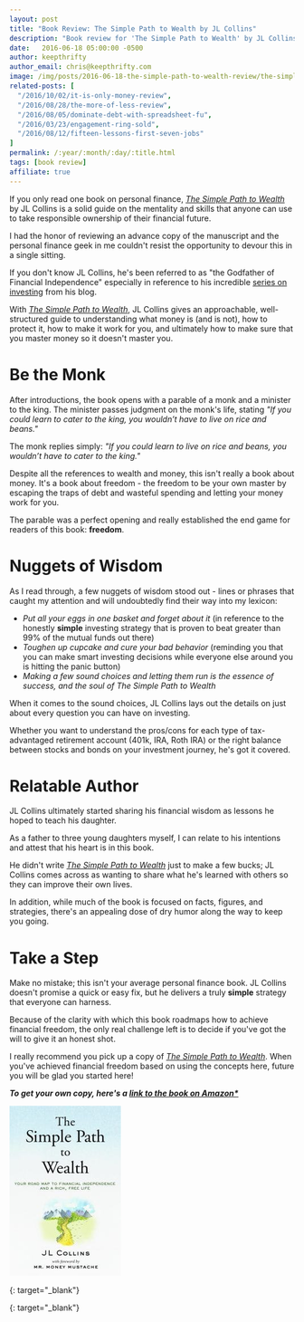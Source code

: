 ```yaml
---
layout: post
title: "Book Review: The Simple Path to Wealth by JL Collins"
description: "Book review for 'The Simple Path to Wealth' by JL Collins, an awesome book on investing, personal finance, and building a better life"
date:   2016-06-18 05:00:00 -0500
author: keepthrifty
author_email: chris@keepthrifty.com
image: /img/posts/2016-06-18-the-simple-path-to-wealth-review/the-simple-path-to-wealth.jpg
related-posts: [
  "/2016/10/02/it-is-only-money-review",
  "/2016/08/28/the-more-of-less-review",
  "/2016/08/05/dominate-debt-with-spreadsheet-fu",
  "/2016/03/23/engagement-ring-sold",
  "/2016/08/12/fifteen-lessons-first-seven-jobs"
]
permalink: /:year/:month/:day/:title.html
tags: [book review]
affiliate: true
---
```


If you only read one book on personal finance, [_The Simple Path to Wealth_][the-simple-path-to-wealth-amazon] by JL Collins is a solid guide on the mentality and skills that anyone can use to take responsible ownership of their financial future.

I had the honor of reviewing an advance copy of the manuscript and the personal finance geek in me couldn't resist the opportunity to devour this in a single sitting.

If you don't know JL Collins, he's been referred to as "the Godfather of Financial Independence" especially in reference to his incredible [series on investing][jl-collins-investing] from his blog.

With [_The Simple Path to Wealth_][the-simple-path-to-wealth-amazon], JL Collins gives an approachable, well-structured guide to understanding what money is (and is not), how to protect it, how to make it work for you, and ultimately how to make sure that you master money so it doesn't master you.

# Be the Monk #

After introductions, the book opens with a parable of a monk and a minister to the king. The minister passes judgment on the monk's life, stating _"If you could learn to cater to the king, you wouldn’t have to live on rice and beans."_

The monk replies simply: _"If you could learn to live on rice and beans, you wouldn’t have to cater to the king."_

Despite all the references to wealth and money, this isn't really a book about money. It's a book about freedom - the freedom to be your own master by escaping the traps of debt and wasteful spending and letting your money work for you.

The parable was a perfect opening and really established the end game for readers of this book: __freedom__.

# Nuggets of Wisdom #

As I read through, a few nuggets of wisdom stood out - lines or phrases that caught my attention and will undoubtedly find their way into my lexicon:

- _Put all your eggs in one basket and forget about it_ (in reference to the honestly __simple__ investing strategy that is proven to beat greater than 99% of the mutual funds out there)
- _Toughen up cupcake and cure your bad behavior_ (reminding you that you can make smart investing decisions while everyone else around you is hitting the panic button)
- _Making a few sound choices and letting them run is the essence of success, and the soul of The Simple Path to Wealth_

When it comes to the sound choices, JL Collins lays out the details on just about every question you can have on investing.

Whether you want to understand the pros/cons for each type of tax-advantaged retirement account (401k, IRA, Roth IRA) or the right balance between stocks and bonds on your investment journey, he's got it covered.

# Relatable Author #

JL Collins ultimately started sharing his financial wisdom as lessons he hoped to teach his daughter.

As a father to three young daughters myself, I can relate to his intentions and attest that his heart is in this book.

He didn't write [_The Simple Path to Wealth_][the-simple-path-to-wealth-amazon] just to make a few bucks; JL Collins comes across as wanting to share what he's learned with others so they can improve their own lives.

In addition, while much of the book is focused on facts, figures, and strategies, there's an appealing dose of dry humor along the way to keep you going.

# Take a Step #

Make no mistake; this isn't your average personal finance book. JL Collins doesn't promise a quick or easy fix, but he delivers a truly __simple__ strategy that everyone can harness.

Because of the clarity with which this book roadmaps how to achieve financial freedom, the only real challenge left is to decide if you've got the will to give it an honest shot.

I really recommend you pick up a copy of [_The Simple Path to Wealth_][the-simple-path-to-wealth-amazon]. When you've achieved financial freedom based on using the concepts here, future you will be glad you started here!

___To get your own copy, here's a [link to the book on Amazon*][the-simple-path-to-wealth-amazon]___

![the-simple-path-to-wealth][the-simple-path-to-wealth-cover]

[jl-collins-investing]: http://jlcollinsnh.com/stock-series/
{: target="_blank"}

[the-simple-path-to-wealth-cover]: /img/posts/2016-06-18-the-simple-path-to-wealth-review/the-simple-path-to-wealth-cover.jpg

[the-simple-path-to-wealth-amazon]: http://amzn.to/1ZYURpb
{: target="_blank"}

